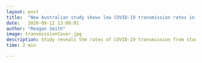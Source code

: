 ```yaml
---
layout: post
title:  "New Australian study shows low COVID-19 transmission rates in schools"
date:   2020-09-12 13:00:01
author: "Reagan Smith"
image: transmissionCover.jpg
description: Study reveals the rates of COVID-19 transmission from student to student and student to teacher are lower than other respiratory infections.
time: 2 min

---
```

